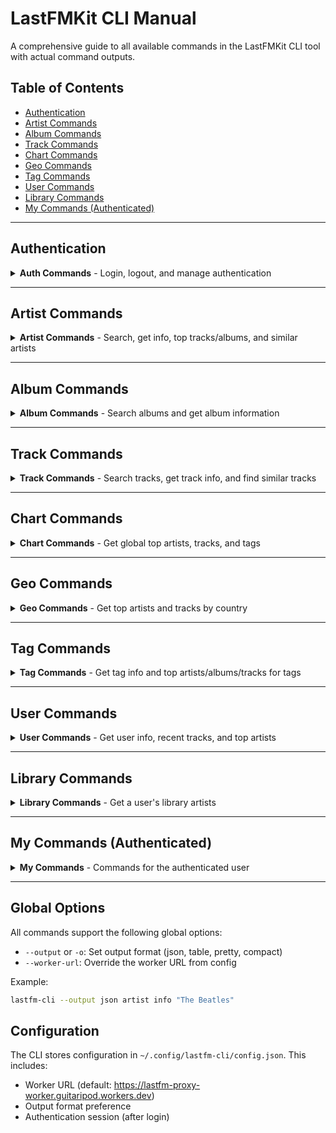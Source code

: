 # LastFMKit CLI Manual

A comprehensive guide to all available commands in the LastFMKit CLI tool with actual command outputs.

## Table of Contents

- [Authentication](#authentication)
- [Artist Commands](#artist-commands)
- [Album Commands](#album-commands)
- [Track Commands](#track-commands)
- [Chart Commands](#chart-commands)
- [Geo Commands](#geo-commands)
- [Tag Commands](#tag-commands)
- [User Commands](#user-commands)
- [Library Commands](#library-commands)
- [My Commands (Authenticated)](#my-commands-authenticated)

---

## Authentication

<details>
<summary><strong>Auth Commands</strong> - Login, logout, and manage authentication</summary>

### auth login

Authenticate with Last.fm through the browser flow.

**Command:**
```bash
lastfm-cli auth login
```

**Output:**
```
Opening browser for authorization...
If the browser doesn't open, visit this URL:
https://www.last.fm/api/auth/?api_key=e4b41043bb3fc9fb1aceeea95a435ad8&cb=http://localhost:41419/auth/callback

After authorizing, you'll be redirected to a page showing an auth token.
Please enter the token here:

Token: [user enters token]

✓ Successfully authenticated as 'username'
```

### auth status

Check current authentication status.

**Command:**
```bash
lastfm-cli auth status
```

**Output:**
```
Authenticated: Yes
Username: guitaripod
```

### auth get-session

Get a session key from a token.

**Command:**
```bash
lastfm-cli auth get-session "token_value"
```

**Output (with invalid token):**
```
Failed to get session: API error 4: Unauthorized Token - This token has not been issued
```

### auth mobile-session

Get a mobile session with username and password.

**Command:**
```bash
lastfm-cli auth mobile-session "username" "password"
```

**Output (failed):**
```
Failed to get mobile session: API error 4: You must use POST method for this request
```

### auth logout

Log out and clear session.

**Command:**
```bash
lastfm-cli auth logout
```

**Output:**
```
Successfully logged out
```

</details>

---

## Artist Commands

<details>
<summary><strong>Artist Commands</strong> - Search, get info, top tracks/albums, and similar artists</summary>

### artist info

Get detailed information about an artist.

**Command:**
```bash
lastfm-cli artist info "Taylor Swift"
```

**Output:**
```
Artist: Taylor Swift
URL: https://www.last.fm/music/Taylor+Swift

Biography:
Taylor Alison Swift (born December 13, 1989) is an American singer-songwriter. Recognized for her genre-spanning discography, songwriting, and artistic reinventions, Swift is a prominent cultural figure who has been cited as an influence on a generation of music artists.

Swift began professional songwriting at age 14 and moved from her native West Reading, Pennsylvania to Nashville, Tennessee in 2005 to pursue a career as a country singer. She signed a recording contract <a href="https://www.last.fm/music/Taylor+Swift">Read more on Last.fm</a>

Top Tags:
  - pop
  - country
  - female vocalists
  - acoustic
  - singer-songwriter
```

**With autocorrect:**
```bash
lastfm-cli artist info "The Beatles" --autocorrect true
```

### artist similar

Get similar artists.

**Command:**
```bash
lastfm-cli artist similar "Radiohead"
```

**Output:**
```
Similar Artists to Radiohead:

1. Thom Yorke
   URL: https://www.last.fm/music/Thom+Yorke

2. Atoms for Peace
   URL: https://www.last.fm/music/Atoms+for+Peace

3. Blur
   URL: https://www.last.fm/music/Blur

4. Arcade Fire
   URL: https://www.last.fm/music/Arcade+Fire

5. The Smile
   URL: https://www.last.fm/music/The+Smile

6. Muse
   URL: https://www.last.fm/music/Muse

7. Pixies
   URL: https://www.last.fm/music/Pixies

8. Portishead
   URL: https://www.last.fm/music/Portishead

9. R.E.M.
   URL: https://www.last.fm/music/R.E.M.

10. Björk
   URL: https://www.last.fm/music/Bj%C3%B6rk
```

### artist search

Search for artists.

**Command:**
```bash
lastfm-cli artist search "Swift" --limit 5
```

**Output:**
```
Search Results for 'Swift':
Total Results: 40993
Page 1 of 8199

1. Taylor Swift
   Listeners: 5316650
   URL: https://www.last.fm/music/Taylor+Swift

2. SWiFT
   Listeners: 1227
   URL: https://www.last.fm/music/SWiFT

3. P.T.O. Swift
   Listeners: 1122
   URL: https://www.last.fm/music/P.T.O.+Swift

4. SWift
   Listeners: 3006
   URL: https://www.last.fm/music/SWift

5. MaGeStiK_1 feat. P.T.O. Swift
   Listeners: 2
   URL: https://www.last.fm/music/MaGeStiK_1+feat.+P.T.O.+Swift
```

### artist top-albums

Get top albums for an artist.

**Command:**
```bash
lastfm-cli artist top-albums "Kanye West" --limit 10
```

**Output:**
```
Top Albums by Kanye West:

1. My Beautiful Dark Twisted Fantasy
   Playcount: 57810370

2. Graduation
   Playcount: 57641033

3. The College Dropout
   Playcount: 42456606

4. Late Registration
   Playcount: 40303439

5. 808s & Heartbreak
   Playcount: 31741328

6. Yeezus
   Playcount: 29298134

7. The Life of Pablo
   Playcount: 18854957

8. Cruel Summer
   Playcount: 15959490

9. ye
   Playcount: 11322949

10. Watch the Throne
    Playcount: 10999606
```

### artist top-tracks

Get top tracks for an artist.

**Command:**
```bash
lastfm-cli artist top-tracks "Taylor Swift" --limit 10
```

**Output:**
```
Top Tracks by Taylor Swift:

1. Blank Space
   Playcount: 6875522
   Listeners: 885491

2. Style
   Playcount: 5090830
   Listeners: 693444

3. Shake It Off
   Playcount: 4752296
   Listeners: 741976

4. Anti-Hero
   Playcount: 4379516
   Listeners: 1204956

5. Lover
   Playcount: 4317652
   Listeners: 729745

6. Love Story
   Playcount: 4292846
   Listeners: 755327

7. Wildest Dreams
   Playcount: 4180313
   Listeners: 648296

8. I Knew You Were Trouble.
   Playcount: 3957635
   Listeners: 738318

9. Delicate
   Playcount: 3798459
   Listeners: 603282

10. You Belong With Me
    Playcount: 3617534
    Listeners: 682436
```

</details>

---

## Album Commands

<details>
<summary><strong>Album Commands</strong> - Search albums and get album information</summary>

### album info

Get detailed information about an album.

**Command:**
```bash
lastfm-cli album info "Taylor Swift" "folklore"
```

**Output:**
```
Album: folklore
Artist: Taylor Swift
URL: https://www.last.fm/music/Taylor+Swift/folklore

Listeners: 1742096
Playcount: 217602753

Tags:
  - folk
  - dream pop
  - indie pop
  - folk pop
  - chamber pop

Tracks:
1. the 1 (3:30)
2. cardigan (3:59)
3. the last great american dynasty (3:51)
4. exile (4:45)
5. my tears ricochet (4:15)
6. mirrorball (3:28)
7. seven (3:28)
8. august (4:21)
9. this is me trying (3:15)
10. illicit affairs (3:10)
11. invisible string (4:12)
12. mad woman (3:57)
13. epiphany (4:49)
14. betty (4:54)
15. peace (3:54)
16. hoax (3:40)
17. the lakes (bonus track) (3:31)
```

### album search

Search for albums.

**Command:**
```bash
lastfm-cli album search "Abbey Road" --limit 5
```

**Output:**
```
Search Results for 'Abbey Road':
Total Results: 26492
Page 1 of 5299

1. Abbey Road by The Beatles
   URL: https://www.last.fm/music/The+Beatles/Abbey+Road

2. Abbey Road (Remastered) by The Beatles
   URL: https://www.last.fm/music/The+Beatles/Abbey+Road+(Remastered)

3. Abbey Road (Super Deluxe Edition) by The Beatles
   URL: https://www.last.fm/music/The+Beatles/Abbey+Road+(Super+Deluxe+Edition)

4. Abbey Road Sessions by Kylie Minogue
   URL: https://www.last.fm/music/Kylie+Minogue/Abbey+Road+Sessions

5. Return To Abbey Road by Steve Hackett
   URL: https://www.last.fm/music/Steve+Hackett/Return+To+Abbey+Road
```

</details>

---

## Track Commands

<details>
<summary><strong>Track Commands</strong> - Search tracks, get track info, and find similar tracks</summary>

### track info

Get detailed information about a track.

**Command:**
```bash
lastfm-cli track info "Queen" "Bohemian Rhapsody"
```

**Output:**
```
Track: Bohemian Rhapsody
Artist: Queen
Album: A Night at the Opera
Duration: 5:58

Listeners: 2005848
Playcount: 13948654

Tags:
  - classic rock
  - rock
  - Queen
  - 70s
  - 80s

URL: https://www.last.fm/music/Queen/_/Bohemian+Rhapsody
```

### track similar

Get similar tracks.

**Command:**
```bash
lastfm-cli track similar "Radiohead" "Creep" --limit 10
```

**Output:**
```
Similar Tracks to Creep by Radiohead:

1. No Surprises by Radiohead
   Playcount: 41987728

2. Karma Police by Radiohead
   Playcount: 33681945

3. Everlong by Foo Fighters
   Playcount: 36586364

4. Mr. Brightside by The Killers
   Playcount: 43453700

5. Under the Bridge by Red Hot Chili Peppers
   Playcount: 23754267

6. Black by Pearl Jam
   Playcount: 23222251

7. Wonderwall by Oasis
   Playcount: 45532223

8. Paranoid Android by Radiohead
   Playcount: 29088485

9. The Man Who Sold the World by Nirvana
   Playcount: 16537273

10. High and Dry by Radiohead
    Playcount: 21871651
```

### track search

Search for tracks.

**Command:**
```bash
lastfm-cli track search "Yesterday" --limit 5
```

**Output:**
```
Search Results for 'Yesterday':
Total Results: 308101
Page 1 of 61621

1. Yesterday by The Beatles
   Artist: The Beatles
   Listeners: 1551467
   URL: https://www.last.fm/music/The+Beatles/_/Yesterday

2. Yesterday by Atmosphere
   Artist: Atmosphere
   Listeners: 213970
   URL: https://www.last.fm/music/Atmosphere/_/Yesterday

3. Yesterday by Imagine Dragons
   Artist: Imagine Dragons
   Listeners: 239674
   URL: https://www.last.fm/music/Imagine+Dragons/_/Yesterday

4. Yesterday Once More by Carpenters
   Artist: Carpenters
   Listeners: 477651
   URL: https://www.last.fm/music/Carpenters/_/Yesterday+Once+More

5. Yesterday (Remastered 2009) by The Beatles
   Artist: The Beatles
   Listeners: 74084
   URL: https://www.last.fm/music/The+Beatles/_/Yesterday+(Remastered+2009)
```

</details>

---

## Chart Commands

<details>
<summary><strong>Chart Commands</strong> - Get global top artists, tracks, and tags</summary>

### chart top-artists

Get the top artists chart.

**Command:**
```bash
lastfm-cli chart top-artists --limit 10
```

**Output:**
```
Top Artists:
Page 1 of 623807

1. Kendrick Lamar
   Listeners: 4504184
   Playcount: 357833424

2. Tyler, the Creator
   Listeners: 4282988
   Playcount: 336848672

3. Mac Miller
   Listeners: 3641475
   Playcount: 259127244

4. $uicideboy$
   Listeners: 2638361
   Playcount: 318871605

5. Radiohead
   Listeners: 7272071
   Playcount: 1189227948

6. Playboi Carti
   Listeners: 2861147
   Playcount: 240596362

7. Kanye West
   Listeners: 7206799
   Playcount: 1097161176

8. Drake
   Listeners: 6107636
   Playcount: 547871074

9. The Weeknd
   Listeners: 4666986
   Playcount: 369668916

10. David Bowie
    Listeners: 4981197
    Playcount: 362687406
```

### chart top-tracks

Get the top tracks chart.

**Command:**
```bash
lastfm-cli chart top-tracks --limit 10
```

**Output:**
```
Top Tracks:
Page 1 of 4094296

1. Manchild by Sabrina Carpenter
   Listeners: 29268
   Playcount: 112498

2. Dimed Out by Tiffany Day
   Listeners: 1653
   Playcount: 9531

3. manalive by Takayan
   Listeners: 22072
   Playcount: 125537

4. ❖ by LOONA
   Listeners: 48651
   Playcount: 308908

5. APT. by ROSÉ & Bruno Mars
   Listeners: 366125
   Playcount: 2596515

6. S/R (What Goes Around) by Mannequin Pussy
   Listeners: 29719
   Playcount: 141421

7. LOVE, MONEY, FAME by SEVENTEEN
   Listeners: 26303
   Playcount: 173513

8. Nice Guy by GRLwood
   Listeners: 22816
   Playcount: 130838

9. Thick Of It by KSI
   Listeners: 114033
   Playcount: 451695

10. Die With A Smile by Lady Gaga & Bruno Mars
    Listeners: 541021
    Playcount: 3568513
```

### chart top-tags

Get the top tags chart.

**Command:**
```bash
lastfm-cli chart top-tags --limit 10
```

**Output:**
```
Top Tags:
Page 1 of 286531

1. rock
   Reach: 402105

2. electronic
   Reach: 261281

3. alternative
   Reach: 259971

4. indie
   Reach: 259784

5. pop
   Reach: 232577

6. metal
   Reach: 176865

7. female vocalists
   Reach: 159521

8. alternative rock
   Reach: 154434

9. jazz
   Reach: 148313

10. Classic Rock
    Reach: 146762
```

</details>

---

## Geo Commands

<details>
<summary><strong>Geo Commands</strong> - Get top artists and tracks by country</summary>

### geo top-artists

Get top artists in a specific country.

**Command:**
```bash
lastfm-cli geo top-artists "United States" --limit 10
```

**Output:**
```
Top Artists in United States:
Page 1 of 303059

1. Radiohead
   Listeners: 7273071

2. David Bowie
   Listeners: 4981197

3. The Weeknd
   Listeners: 4668866

4. The Beatles
   Listeners: 5807807

5. Kanye West
   Listeners: 7206799

6. Drake
   Listeners: 6108297

7. Kendrick Lamar
   Listeners: 4505847

8. Fleetwood Mac
   Listeners: 4194466

9. Queen
   Listeners: 6417355

10. Daft Punk
    Listeners: 5647778
```

### geo top-tracks

Get top tracks in a specific country.

**Command:**
```bash
lastfm-cli geo top-tracks "Germany" --limit 10
```

**Output:**
```
Top Tracks in Germany:
Page 1 of 1934569

1. Smells Like Teen Spirit by Nirvana
   Listeners: 3605326

2. Africa by Toto
   Listeners: 1910057

3. Mr. Brightside by The Killers
   Listeners: 3438267

4. Come as You Are by Nirvana
   Listeners: 3259209

5. In the End by Linkin Park
   Listeners: 2723668

6. Seven Nation Army by The White Stripes
   Listeners: 2575918

7. Don't Stop Believin' by Journey
   Listeners: 1733225

8. Chop Suey! by System of a Down
   Listeners: 2714291

9. Take on Me by a-ha
   Listeners: 2475561

10. All I Want for Christmas Is You by Mariah Carey
    Listeners: 1956818
```

</details>

---

## Tag Commands

<details>
<summary><strong>Tag Commands</strong> - Get tag info and top artists/albums/tracks for tags</summary>

### tag info

Get information about a tag.

**Command:**
```bash
lastfm-cli tag info "rock"
```

**Output:**
```
Tag: rock
Reach: 402105

Description:
Rock music is a form of popular music with a prominent vocal melody, accompanied by guitar, drums, and bass. Many styles of rock music also use keyboard instruments such as organ, piano, mellotron, and synthesizers. Other instruments sometimes utilized in rock include saxophone, harmonica, violin, flute, French horn, banjo, melodica, and timpani. Also, less common stringed instruments such as mandolin and sitar are used. Rock music usually has a strong back beat <a href="http://www.last.fm/tag/rock">Read more on Last.fm</a>.
```

### tag top-artists

Get top artists for a tag.

**Command:**
```bash
lastfm-cli tag top-artists "pop" --limit 10
```

**Output:**
```
Top Artists for tag 'pop':

1. Ariana Grande
   URL: https://www.last.fm/music/Ariana+Grande

2. Billie Eilish
   URL: https://www.last.fm/music/Billie+Eilish

3. Lady Gaga
   URL: https://www.last.fm/music/Lady+Gaga

4. Katy Perry
   URL: https://www.last.fm/music/Katy+Perry

5. Madonna
   URL: https://www.last.fm/music/Madonna

6. Olivia Rodrigo
   URL: https://www.last.fm/music/Olivia+Rodrigo

7. Rihanna
   URL: https://www.last.fm/music/Rihanna

8. Elton John
   URL: https://www.last.fm/music/Elton+John

9. Bruno Mars
   URL: https://www.last.fm/music/Bruno+Mars

10. Michael Jackson
    URL: https://www.last.fm/music/Michael+Jackson
```

### tag top-albums

Get top albums for a tag.

**Command:**
```bash
lastfm-cli tag top-albums "jazz" --limit 10
```

**Output:**
```
Top Albums for tag 'jazz':

1. PERSONA5 ORIGINAL SOUNDTRACK by 目黒将司
   URL: https://www.last.fm/music/%E7%9B%AE%E9%BB%92%E5%B0%86%E5%8F%B8/PERSONA5+ORIGINAL+SOUNDTRACK

2. Chet Baker Sings by Chet Baker
   URL: https://www.last.fm/music/Chet+Baker/Chet+Baker+Sings

3. COWBOY BEBOP (Original Motion Picture Soundtrack) by 菅野よう子
   URL: https://www.last.fm/music/%E8%8F%85%E9%87%8E%E3%82%88%E3%81%86%E5%AD%90/COWBOY+BEBOP+(Original+Motion+Picture+Soundtrack)

4. Floral Shoppe by Macintosh Plus
   URL: https://www.last.fm/music/Macintosh+Plus/Floral+Shoppe

5. Fishmans 98.12.28 男達の別れ at 赤坂Blitz by Fishmans
   URL: https://www.last.fm/music/Fishmans/Fishmans+98.12.28+%E7%94%B7%E9%81%94%E3%81%AE%E5%88%A5%E3%82%8C+at+%E8%B5%A4%E5%9D%82Blitz

6. Moanin' by Art Blakey & The Jazz Messengers
   URL: https://www.last.fm/music/Art+Blakey+&+The+Jazz+Messengers/Moanin%27

7. Kind of Blue by Miles Davis
   URL: https://www.last.fm/music/Miles+Davis/Kind+of+Blue

8. The Shape of Jazz to Come by Ornette Coleman
   URL: https://www.last.fm/music/Ornette+Coleman/The+Shape+of+Jazz+to+Come

9. Time Out by The Dave Brubeck Quartet
   URL: https://www.last.fm/music/The+Dave+Brubeck+Quartet/Time+Out

10. Undercurrent by Bill Evans & Jim Hall
    URL: https://www.last.fm/music/Bill+Evans+&+Jim+Hall/Undercurrent
```

### tag top-tracks

Get top tracks for a tag.

**Command:**
```bash
lastfm-cli tag top-tracks "electronic" --limit 10
```

**Output:**
```
Top Tracks for tag 'electronic':

1. Feel Good Inc. by Gorillaz
   URL: https://www.last.fm/music/Gorillaz/_/Feel+Good+Inc.

2. Poker Face by Lady Gaga
   URL: https://www.last.fm/music/Lady+Gaga/_/Poker+Face

3. Get Lucky (feat. Pharrell Williams) by Daft Punk
   URL: https://www.last.fm/music/Daft+Punk/_/Get+Lucky+(feat.+Pharrell+Williams)

4. The Less I Know the Better by Tame Impala
   URL: https://www.last.fm/music/Tame+Impala/_/The+Less+I+Know+the+Better

5. Clint Eastwood by Gorillaz
   URL: https://www.last.fm/music/Gorillaz/_/Clint+Eastwood

6. Kids by MGMT
   URL: https://www.last.fm/music/MGMT/_/Kids

7. Midnight City by M83
   URL: https://www.last.fm/music/M83/_/Midnight+City

8. Electric Feel by MGMT
   URL: https://www.last.fm/music/MGMT/_/Electric+Feel

9. One More Time by Daft Punk
   URL: https://www.last.fm/music/Daft+Punk/_/One+More+Time

10. Pumped Up Kicks by Foster the People
    URL: https://www.last.fm/music/Foster+the+People/_/Pumped+Up+Kicks
```

</details>

---

## User Commands

<details>
<summary><strong>User Commands</strong> - Get user info, recent tracks, and top artists</summary>

### user info

Get information about a user.

**Command:**
```bash
lastfm-cli user info "guitaripod"
```

**Output:**
```
User: guitaripod
Real Name: Marcus
Country: None
Age: 0
Playcount: 151060
Registered: 28 April 2010
URL: https://www.last.fm/user/guitaripod
```

### user recent-tracks

Get a user's recent tracks.

**Command:**
```bash
lastfm-cli user recent-tracks "guitaripod" --limit 5
```

**Output:**
```
Recent Tracks for guitaripod:

1. Bad Seed by Metallica
   Album: Reload
   Played: 07/07/2025, 7:14 PM

2. Carpe Diem Baby by Metallica
   Album: Reload
   Played: 07/07/2025, 7:08 PM

3. Slither by Metallica
   Album: Reload
   Played: 07/07/2025, 7:03 PM

4. Better Than You by Metallica
   Album: Reload
   Played: 07/07/2025, 6:58 PM

5. The Unforgiven II by Metallica
   Album: Reload
   Played: 07/07/2025, 6:53 PM
```

### user top-artists

Get a user's top artists.

**Command:**
```bash
lastfm-cli user top-artists "guitaripod" --period 7day --limit 5
```

**Output:**
```
Top Artists for guitaripod (7day):

1. Metallica
   Playcount: 22

2. Drake
   Playcount: 14

3. Final Fantasy Union
   Playcount: 12

4. Pendulum
   Playcount: 12

5. System of a Down
   Playcount: 10
```

</details>

---

## Library Commands

<details>
<summary><strong>Library Commands</strong> - Get a user's library artists</summary>

### library artists

Get all artists in a user's library.

**Command:**
```bash
lastfm-cli library artists "guitaripod"
```

**Output:**
```
Artists in guitaripod's Library:
Total: 8782
Page 1 of 176

- Post Malone
  Playcount: 11937
  URL: https://www.last.fm/music/Post+Malone

- Metallica
  Playcount: 7703
  URL: https://www.last.fm/music/Metallica

- Drake
  Playcount: 7635
  URL: https://www.last.fm/music/Drake

- 植松伸夫
  Playcount: 6273
  URL: https://www.last.fm/music/%E6%A4%8D%E6%9D%BE%E4%BC%B8%E5%A4%AB

- Avenged Sevenfold
  Playcount: 4693
  URL: https://www.last.fm/music/Avenged+Sevenfold

[... and many more artists ...]
```

</details>

---

## My Commands (Authenticated)

<details>
<summary><strong>My Commands</strong> - Commands for the authenticated user</summary>

### my info

Get your own user information (requires authentication).

**Command:**
```bash
lastfm-cli my info
```

**Output:**
```
User: guitaripod
Real Name: Marcus
Country: None
Playcount: 151060
Registered: 1272469115
URL: https://www.last.fm/user/guitaripod
```

### my recent-tracks

Get your recent tracks.

**Command:**
```bash
lastfm-cli my recent-tracks --limit 5
```

**Output:**
```
Your Recent Tracks:
Total Playcount: 151060

1. Bad Seed by Metallica
   Album: Reload
   Played: 07/07/2025, 7:14 PM

2. Carpe Diem Baby by Metallica
   Album: Reload
   Played: 07/07/2025, 7:08 PM

3. Slither by Metallica
   Album: Reload
   Played: 07/07/2025, 7:03 PM

4. Better Than You by Metallica
   Album: Reload
   Played: 07/07/2025, 6:58 PM

5. The Unforgiven II by Metallica
   Album: Reload
   Played: 07/07/2025, 6:53 PM
```

### my top-artists

Get your top artists.

**Command:**
```bash
lastfm-cli my top-artists --period 1month --limit 5
```

**Output:**
```
Your Top Artists (1month):

1. Drake
   Playcount: 136

2. System of a Down
   Playcount: 95

3. Metallica
   Playcount: 74

4. 植松伸夫
   Playcount: 63

5. Avenged Sevenfold
   Playcount: 45
```

### my top-tracks

Get your top tracks.

**Command:**
```bash
lastfm-cli my top-tracks --period 7day --limit 5
```

**Output:**
```
Your Top Tracks (7day):

1. Watercolour by Pendulum
   Playcount: 4

2. Aerials by System of a Down
   Playcount: 4

3. Prison Song by System of a Down
   Playcount: 3

4. Needles by System of a Down
   Playcount: 3

5. Final Fantasy VI - Terra's Theme by Final Fantasy Union
   Playcount: 3
```

### my top-albums

Get your top albums.

**Command:**
```bash
lastfm-cli my top-albums --period overall --limit 5
```

**Output:**
```
Your Top Albums (overall):

1. beerbongs & bentleys by Post Malone
   Playcount: 4775

2. Ride the Lightning by Metallica
   Playcount: 1870

3. Avenged Sevenfold by Avenged Sevenfold
   Playcount: 1696

4. Stoney (Deluxe) by Post Malone
   Playcount: 1612

5. The Marshall Mathers LP2 (Deluxe) by Eminem
   Playcount: 1573
```

</details>

---

## Global Options

All commands support the following global options:

- `--output` or `-o`: Set output format (json, table, pretty, compact)
- `--worker-url`: Override the worker URL from config

Example:
```bash
lastfm-cli --output json artist info "The Beatles"
```

## Configuration

The CLI stores configuration in `~/.config/lastfm-cli/config.json`. This includes:
- Worker URL (default: https://lastfm-proxy-worker.guitaripod.workers.dev)
- Output format preference
- Authentication session (after login)